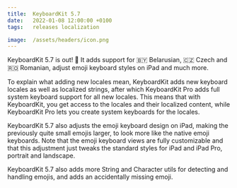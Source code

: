 ```yaml
---
title:  KeyboardKit 5.7
date:   2022-01-08 12:00:00 +0100
tags:   releases localization

image:  /assets/headers/icon.png
---
```


KeyboardKit 5.7 is out! 🚀 It adds support for 🇧🇾 Belarusian, 🇨🇿 Czech and 🇷🇴 Romanian, adjust emoji keyboard styles on iPad and much more.

To explain what adding new locales mean, KeyboardKit adds new keyboard locales as well as localized strings, after which KeyboardKit Pro adds full system keyboard support for all new locales. This means that with KeyboardKit, you get access to the locales and their localized content, while KeyboardKit Pro lets you create system keyboards for the locales.

KeyboardKit 5.7 also adjusts the emoji keyboard design on iPad, making the previously quite small emojis larger, to look more like the native emoji keyboards. Note that the emoji keyboard views are fully customizable and that this adjustment just tweaks the standard styles for iPad and iPad Pro, portrait and landscape.

KeyboardKit 5.7 also adds more String and Character utils for detecting and handling emojis, and adds an accidentally missing emoji.